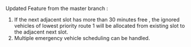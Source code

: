Updated Feature from the master branch :
1. If the next adjacent slot has more than 30 minutes free , the ignored vehicles of lowest priority route 1 will be allocated from existing slot to the adjacent next slot.
2. Multiple emergency vehicle scheduling can be handled.

